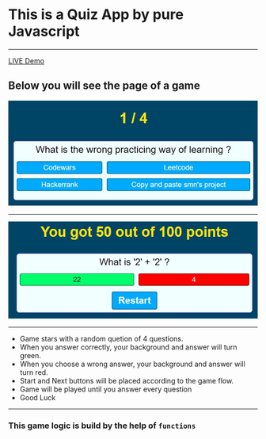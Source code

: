 # This is a Quiz App by pure Javascript
---
[ LIVE  Demo](https://practical-poincare-351188.netlify.app/)

## Below you will see the page of a game

![alt text](https://github.com/barisdevjs/Js-Projects/blob/main/Quiz%20App/screenshot1.jpg)

---
![alt text](https://github.com/barisdevjs/Js-Projects/blob/main/Quiz%20App/screenshot2.jpg)

---

- Game stars with a random quetion of 4 questions.
- When you answer correctly, your background and answer will turn green.
- When you choose a  wrong answer, your background and answer will turn red.
- Start and Next buttons will be placed according to the game flow.
- Game will be played until you answer every question
- Good Luck
---

### This game logic is build by the help of `functions `
 
